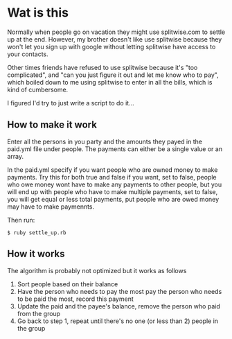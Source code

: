 # Wat is this

Normally when people go on vacation they might use splitwise.com to settle up
at the end. However, my brother doesn't like use splitwise because they won't let you
sign up with google without letting splitwise have access to your contacts. 

Other times friends have refused to use splitwise because it's "too complicated",
and "can you just figure it out and let me know who to pay", which boiled down
to me using splitwise to enter in all the bills, which is kind of cumbersome.

I figured I'd try to just write a script to do it...

## How to make it work

Enter all the persons in you party and the amounts they payed in the paid.yml
file under people. The payments can either be a single value or an array.

In the paid.yml specify if you want people who are owned money to make payments.
Try this for both true and false if you want, set to false, people who owe money
wont have to make any payments to other people, but you will end up with people
who have to make multiple payments, set to false, you will get equal or less total payments,
put people who are owed money may have to make paymennts.

Then run:

    $ ruby settle_up.rb

## How it works

The algorithm is probably not optimized but it works as follows

1. Sort people based on their balance
2. Have the person who needs to pay the most pay the person who needs to be paid the most, record this payment
3. Update the paid and the payee's balance, remove the person who paid from the group
4. Go back to step 1, repeat until there's no one (or less than 2) people in the group

